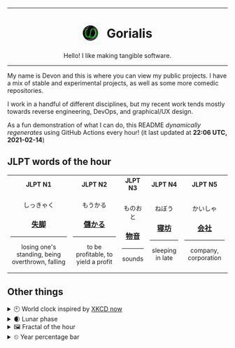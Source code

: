***

<h1 align="center">
<sub>
    <img src="readme/resources/avatar.png" height="36">
</sub>
&nbsp;
Gorialis
</h1>
<p align="center">
Hello! I like making tangible software.
</p>

***

My name is Devon and this is where you can view my public projects. I have a mix of stable and experimental projects, as well as some more comedic repositories.

I work in a handful of different disciplines, but my recent work tends mostly towards reverse engineering, DevOps, and graphical/UX design.

As a fun demonstration of what I can do, this README *dynamically regenerates* using GitHub Actions every hour! (it last updated at **22:06 UTC, 2021-02-14**)

<h2>JLPT words of the hour</h2>
<table>
    <tr>
        <th>JLPT N1</th>
        <th>JLPT N2</th>
        <th>JLPT N3</th>
        <th>JLPT N4</th>
        <th>JLPT N5</th>
    </tr>
    <tr>
        <td>
            <p align="center">しっきゃく</p>
            <h3 align="center"><b><a href="https://jisho.org/search/%E5%A4%B1%E8%84%9A">失脚</a></b></h3>
            <hr>
            <p align="center">losing one's standing,<wbr> being overthrown,<wbr> falling</p>
        </td>
        <td>
            <p align="center">もうかる</p>
            <h3 align="center"><b><a href="https://jisho.org/search/%E5%84%B2%E3%81%8B%E3%82%8B">儲かる</a></b></h3>
            <hr>
            <p align="center">to be profitable,<wbr> to yield a profit</p>
        </td>
        <td>
            <p align="center">ものおと</p>
            <h3 align="center"><b><a href="https://jisho.org/search/%E7%89%A9%E9%9F%B3">物音</a></b></h3>
            <hr>
            <p align="center">sounds</p>
        </td>
        <td>
            <p align="center">ねぼう</p>
            <h3 align="center"><b><a href="https://jisho.org/search/%E5%AF%9D%E5%9D%8A">寝坊</a></b></h3>
            <hr>
            <p align="center">sleeping in late</p>
        </td>
        <td>
            <p align="center">かいしゃ</p>
            <h3 align="center"><b><a href="https://jisho.org/search/%E4%BC%9A%E7%A4%BE">会社</a></b></h3>
            <hr>
            <p align="center">company,<wbr> corporation</p>
        </td>
    </tr>
</table>

<h2>Other things</h2>
<details>
<summary>🕙  World clock inspired by <a href="https://xkcd.com/now">XKCD now</a></summary>

> <img src="generated/now.png" width="512">

</details>
<details>
<summary>🌒 Lunar phase</summary>

The moon is approximately 12.82% through its phase (Waxing Crescent).

</details>
<details>
<summary>&#x1f5bc; Fractal of the hour</summary>

> <img src="generated/fractal.png" width="512">

</details>
<details>
<summary>&#x23f2; Year percentage bar</summary>
<pre><code>2021 [██▁▁▁▁▁▁▁▁▁▁▁▁▁▁▁▁▁▁] 12.31%</code></pre>
</details>
